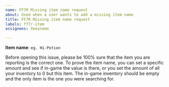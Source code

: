 ```yaml
---
name: FF7R Missing item name request
about: Used when a user wants to add a missing item name
title: FF7R Missing item name request
labels: ff7r-item
assignees: Xeeynamo

---
```


**Item name**: `eg. Hi-Potion`

Before opening this issue, please be 100% sure that the item you are reporting is the correct one. 
To prove the item name, you can set a specific amount and see if in-game the value is there, or you set the amount of all your inventory to 0 but this item. The in-game inventory should be empty and the only item is the one you were searching for.
